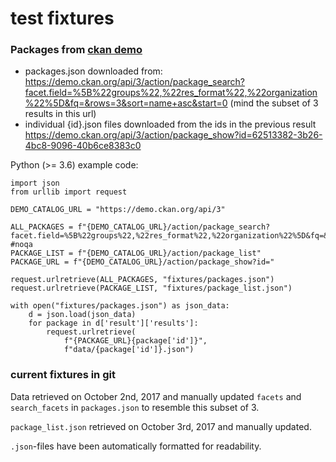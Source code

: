 # test fixtures

### Packages from [ckan demo](https://demo.ckan.org/)

- packages.json downloaded from:
https://demo.ckan.org/api/3/action/package_search?facet.field=%5B%22groups%22,%22res_format%22,%22organization%22%5D&fq=&rows=3&sort=name+asc&start=0
(mind the subset of 3 results in this url)
- individual {id}.json files downloaded from the ids in the previous result
https://demo.ckan.org/api/3/action/package_show?id=62513382-3b26-4bc8-9096-40b6ce8383c0

Python (>= 3.6) example code:

```$python
import json
from urllib import request

DEMO_CATALOG_URL = "https://demo.ckan.org/api/3"

ALL_PACKAGES = f"{DEMO_CATALOG_URL}/action/package_search?facet.field=%5B%22groups%22,%22res_format%22,%22organization%22%5D&fq=&rows=3&sort=name+asc&start=0" #noqa
PACKAGE_LIST = f"{DEMO_CATALOG_URL}/action/package_list"
PACKAGE_URL = f"{DEMO_CATALOG_URL}/action/package_show?id="

request.urlretrieve(ALL_PACKAGES, "fixtures/packages.json")
request.urlretrieve(PACKAGE_LIST, "fixtures/package_list.json")

with open("fixtures/packages.json") as json_data:
    d = json.load(json_data)
    for package in d['result']['results']:
        request.urlretrieve(
            f"{PACKAGE_URL}{package['id']}",
            f"data/{package['id']}.json")
```

### current fixtures in git

Data retrieved on October 2nd, 2017 and manually updated `facets` and `search_facets` 
in `packages.json` to resemble this subset of 3.

`package_list.json` retrieved on October 3rd, 2017 and manually updated.

`.json`-files have been automatically formatted for readability.
